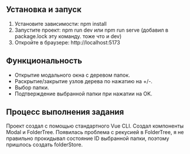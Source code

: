 ## Установка и запуск
1. Установите зависимости:
npm install
2. Запустите проект:
npm run dev
или 
npm run serve
(добавил в package.lock эту команду. тоже что и dev)
3. Откройте в браузере:
http://localhost:5173

## Функциональность
- Открытие модального окна с деревом папок.
- Раскрытие/закрытие узлов дерева по нажатию на +/-.
- Выбор папки.
- Подтверждение выбранной папки при нажатии на OK.

## Процесс выполнения задания
Проект создал с помощью стандартного Vue CLI.
Создал компоненты Modal и FolderTree.
Появилась проблема с рекусией в FolderTree, я не правильно прокидывал состояние ID выбранной папки, поэтому пришлось создать folderStore.